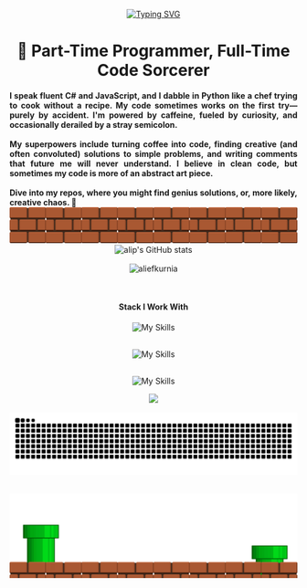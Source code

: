 <div align="center">
  
[![Typing SVG](https://readme-typing-svg.herokuapp.com?font=Fira+Code&pause=1000&color=FFFFFF&center=true&vCenter=true&random=false&width=800&lines=Hi+My+Name+Alief;Im+a+Software+Developer;Lets+Connect+%F0%9F%A6%96)](https://git.io/typing-svg)
</div>


<div align="center">
  <h1>👾 Part-Time Programmer, Full-Time Code Sorcerer</h1>
  <h4 style="text-align: justify; max-width: 800px; margin: 0 auto;">
    I speak fluent C# and JavaScript, and I dabble in Python like a chef trying to cook without a recipe. My code sometimes works on the first try—purely by accident. I'm powered by caffeine, fueled by curiosity, and occasionally derailed by a stray semicolon.
    <br /><br />
    My superpowers include turning coffee into code, finding creative (and often convoluted) solutions to simple problems, and writing comments that future me will never understand. I believe in clean code, but sometimes my code is more of an abstract art piece.
    <br /><br />
    Dive into my repos, where you might find genius solutions, or, more likely, creative chaos. 🚀
  </h4>
</div>



<div align="center">
  <img src="images/topper_rdm.png" alt="Topper RDM" />
</div>


<div align="center"  >
  <img src="https://github-readme-stats.vercel.app/api?username=aliefkurnia&hide=contribs,prs&hide_border=true&theme=chartreuse-dark" alt="alip's GitHub stats"  />
</div>

<div align="center"  >
<p><img align="center" src="https://github-readme-stats.vercel.app/api/top-langs?username=aliefkurnia&show_icons=true&locale=en&layout=compact&theme=chartreuse-dark" alt="aliefkurnia" /></p></div>

<div style="margin-top: 50px;"></div>
<div align="center" >
  <h4>Stack I Work With</h4>

![My Skills](https://skillicons.dev/icons?i=cs,css,html,javascript)
</div>

<div style="margin-top: 30px; " ></div>
<div align="center" style="pointer-events: none;">

  ![My Skills](https://skillicons.dev/icons?i=dotnet,react,git,mysql,postman,redis,kubernetes)
</div>

<div style="margin-top: 30px;"></div>
<div align="center"> 

  ![My Skills](https://skillicons.dev/icons?i=bootstrap,express,nodejs,tailwind,threejs)
</div>

<div align="center">

  ![](https://komarev.com/ghpvc/?username=aliefkurnia&style=for-the-badge&label=Visitor&color=4DE32A)
</div>

<div align="center">
<picture>
    <source media="(prefers-color-scheme: dark)" srcset="https://raw.githubusercontent.com/aliefkurnia/aliefkurnia/output/github-contribution-grid-snake-dark.svg">
  <source media="(prefers-color-scheme: light)" srcset="https://raw.githubusercontent.com/aliefkurnia/aliefkurnia/output/github-contribution-grid-snake.svg">
  <img alt="github contribution grid snake animation" src="https://raw.githubusercontent.com/aliefkurnia/aliefkurnia/output/github-contribution-grid-snake.svg">
</picture>
</div>

<div style="margin-top: 30px;"></div>

<div align="center">
  <img src="images/bottom_rdm.gif" alt="Bottom RDM" />
</div>



